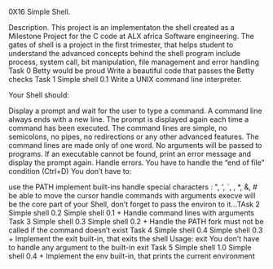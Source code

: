 0X16 Simple Shell.

Description.
This project is an implementaton the shell created as a Milestone Project for the C code at ALX africa Software engineering.
The gates of shell is a project in the first trimester, that helps student to understand the advanced concepts behind the shell program include process, system call, bit manipulation, file management and error handling
Task 0 Betty would be proud Write a beautiful code that passes the Betty checks
Task 1
Simple shell 0.1 Write a UNIX command line interpreter.

Your Shell should:

Display a prompt and wait for the user to type a command. A command line always ends with a new line.
The prompt is displayed again each time a command has been executed.
The command lines are simple, no semicolons, no pipes, no redirections or any other advanced features.
The command lines are made only of one word. No arguments will be passed to programs.
If an executable cannot be found, print an error message and display the prompt again.
Handle errors.
You have to handle the “end of file” condition (Ctrl+D)
You don’t have to:

use the PATH
implement built-ins
handle special characters : ", ', `, \, *, &, #
be able to move the cursor
handle commands with arguments
execve will be the core part of your Shell, don’t forget to pass the environ to it…TAsk 2
Simple shell 0.2 Simple shell 0.1 + Handle command lines with arguments
Task 3
Simple shell 0.3 Simple shell 0.2 +
Handle the PATH
fork must not be called if the command doesn’t exist
Task 4
Simple shell 0.4 Simple shell 0.3 +
Implement the exit built-in, that exits the shell
Usage: exit
You don’t have to handle any argument to the built-in exit
Task 5
Simple shell 1.0 Simple shell 0.4 +
Implement the env built-in, that prints the current environment
